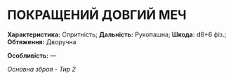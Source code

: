 ﻿# ПОКРАЩЕНИЙ ДОВГИЙ МЕЧ

**Характеристика:** Спритність; **Дальність:** Рукопашна; **Шкода:** d8+6 фіз.; **Обтяження:** Дворучна

**Особливість:** —

*Основна зброя - Тир 2*